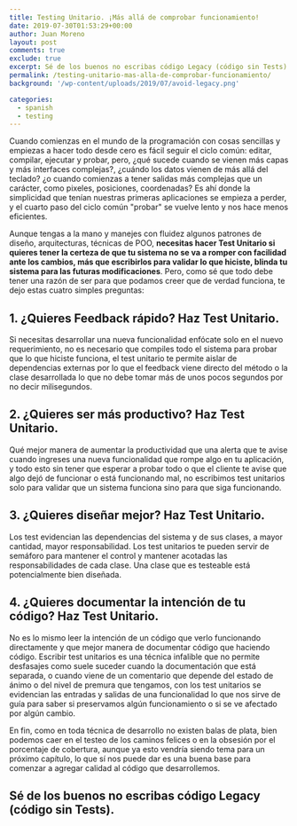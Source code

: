 ```yaml
---
title: Testing Unitario. ¡Más allá de comprobar funcionamiento!
date: 2019-07-30T01:53:29+00:00
author: Juan Moreno
layout: post
comments: true
exclude: true
excerpt: Sé de los buenos no escribas código Legacy (código sin Tests)
permalink: /testing-unitario-mas-alla-de-comprobar-funcionamiento/
background: '/wp-content/uploads/2019/07/avoid-legacy.png'

categories:
  - spanish
  - testing
---
```


Cuando comienzas en el mundo de la programación con cosas sencillas y empiezas a hacer todo desde cero es fácil seguir el ciclo común: editar, compilar, ejecutar y probar, pero, ¿qué sucede cuando se vienen más capas y más interfaces complejas?, ¿cuándo los datos vienen de más allá del teclado? ¿o cuando comienzas a tener salidas más complejas que un carácter, como pixeles, posiciones, coordenadas? Es ahí donde la simplicidad que tenían nuestras primeras aplicaciones se empieza a perder, y el cuarto paso del ciclo común "probar" se vuelve lento y nos hace menos eficientes.

Aunque tengas a la mano y manejes con fluidez algunos patrones de diseño, arquitecturas, técnicas de POO, **necesitas hacer Test Unitario si quieres tener la certeza de que tu sistema no se va a romper con facilidad ante los cambios, más que escribirlos para validar lo que hiciste, blinda tu sistema para las futuras modificaciones**. Pero, como sé que todo debe tener una razón de ser para que podamos creer que de verdad funciona, te dejo estas cuatro simples preguntas:

## 1. ¿Quieres Feedback rápido? Haz Test Unitario.

Si necesitas desarrollar una nueva funcionalidad enfócate solo en el nuevo requerimiento, no es necesario que compiles todo el sistema para probar que lo que hiciste funciona, el test unitario te permite aislar de dependencias externas por lo que el feedback viene directo del método o la clase desarrollada lo que no debe tomar más de unos pocos segundos por no decir milisegundos.

## 2. ¿Quieres ser más productivo? Haz Test Unitario.

Qué mejor manera de aumentar la productividad que una alerta que te avise cuando ingreses una nueva funcionalidad que rompe algo en tu aplicación, y todo esto sin tener que esperar a probar todo o que el cliente te avise que algo dejó de funcionar o está funcionando mal, no escribimos test unitarios solo para validar que un sistema funciona sino para que siga funcionando.

## 3. ¿Quieres diseñar mejor? Haz Test Unitario.

Los test evidencian las dependencias del sistema y de sus clases, a mayor cantidad, mayor responsabilidad. Los test unitarios te pueden servir de semáforo para mantener el control y mantener acotadas las responsabilidades de cada clase. Una clase que es testeable está potencialmente bien diseñada.

## 4. ¿Quieres documentar la intención de tu código? Haz Test Unitario.

No es lo mismo leer la intención de un código que verlo funcionando directamente y que mejor manera de documentar código que haciendo código. Escribir test unitarios es una técnica infalible que no permite desfasajes como suele suceder cuando la documentación que está separada, o cuando viene de un comentario que depende del estado de ánimo o del nivel de premura que tengamos, con los test unitarios se evidencian las entradas y salidas de una funcionalidad lo que nos sirve de guía para saber si preservamos algún funcionamiento o si se ve afectado por algún cambio.

En fin, como en toda técnica de desarrollo no existen balas de plata, bien podemos caer en el testeo de los caminos felices o en la obsesión por el porcentaje de cobertura, aunque ya esto vendría siendo tema para un próximo capítulo, lo que sí nos puede dar es una buena base para comenzar a agregar calidad al código que desarrollemos.

## Sé de los buenos no escribas código Legacy (código sin Tests).